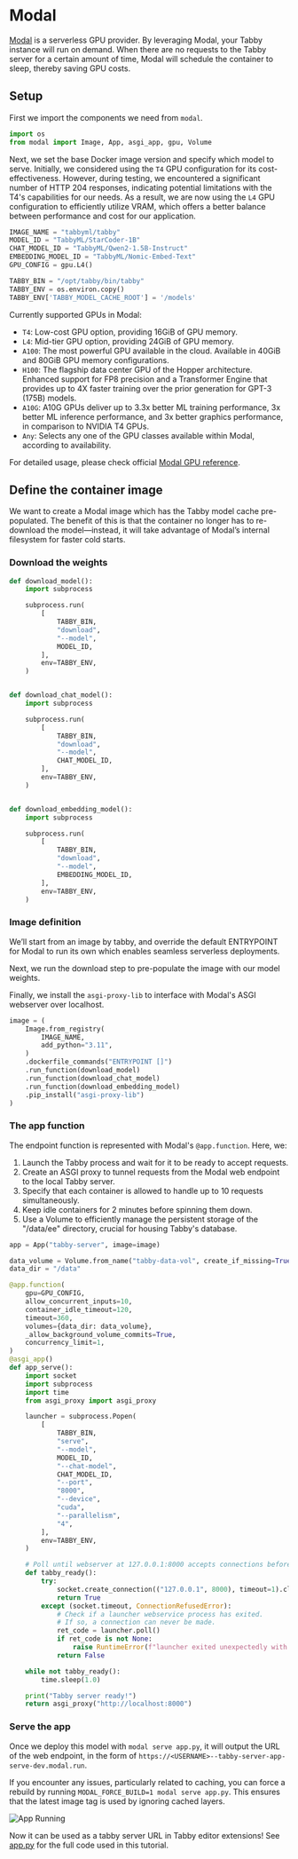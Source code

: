 # Modal

[Modal](https://modal.com/) is a serverless GPU provider. By leveraging Modal, your Tabby instance will run on demand. When there are no requests to the Tabby server for a certain amount of time, Modal will schedule the container to sleep, thereby saving GPU costs.

## Setup

First we import the components we need from `modal`.

```python
import os
from modal import Image, App, asgi_app, gpu, Volume
```

Next, we set the base Docker image version and specify which model to serve. Initially, we considered using the `T4` GPU configuration for its cost-effectiveness. However, during testing, we encountered a significant number of HTTP 204 responses, indicating potential limitations with the T4's capabilities for our needs. As a result, we are now using the `L4` GPU configuration to efficiently utilize VRAM, which offers a better balance between performance and cost for our application.

```python
IMAGE_NAME = "tabbyml/tabby"
MODEL_ID = "TabbyML/StarCoder-1B"
CHAT_MODEL_ID = "TabbyML/Qwen2-1.5B-Instruct"
EMBEDDING_MODEL_ID = "TabbyML/Nomic-Embed-Text"
GPU_CONFIG = gpu.L4()

TABBY_BIN = "/opt/tabby/bin/tabby"
TABBY_ENV = os.environ.copy()
TABBY_ENV['TABBY_MODEL_CACHE_ROOT'] = '/models'
```

Currently supported GPUs in Modal:

- `T4`: Low-cost GPU option, providing 16GiB of GPU memory.
- `L4`: Mid-tier GPU option, providing 24GiB of GPU memory.
- `A100`: The most powerful GPU available in the cloud. Available in 40GiB and 80GiB GPU memory configurations.
- `H100`: The flagship data center GPU of the Hopper architecture. Enhanced support for FP8 precision and a Transformer Engine that provides up to 4X faster training over the prior generation for GPT-3 (175B) models.
- `A10G`: A10G GPUs deliver up to 3.3x better ML training performance, 3x better ML inference performance, and 3x better graphics performance, in comparison to NVIDIA T4 GPUs.
- `Any`: Selects any one of the GPU classes available within Modal, according to availability.

For detailed usage, please check official [Modal GPU reference](https://modal.com/docs/reference/modal.gpu).

## Define the container image

We want to create a Modal image which has the Tabby model cache pre-populated.
The benefit of this is that the container no longer has to re-download the model—instead,
it will take advantage of Modal’s internal filesystem for faster cold starts.

### Download the weights

```python
def download_model():
    import subprocess

    subprocess.run(
        [
            TABBY_BIN,
            "download",
            "--model",
            MODEL_ID,
        ],
        env=TABBY_ENV,
    )


def download_chat_model():
    import subprocess

    subprocess.run(
        [
            TABBY_BIN,
            "download",
            "--model",
            CHAT_MODEL_ID,
        ],
        env=TABBY_ENV,
    )


def download_embedding_model():
    import subprocess

    subprocess.run(
        [
            TABBY_BIN,
            "download",
            "--model",
            EMBEDDING_MODEL_ID,
        ],
        env=TABBY_ENV,
    )
```

### Image definition

We’ll start from an image by tabby, and override the default ENTRYPOINT for Modal to run its own which enables seamless serverless deployments.

Next, we run the download step to pre-populate the image with our model weights.

Finally, we install the `asgi-proxy-lib` to interface with Modal's ASGI webserver over localhost.

```python
image = (
    Image.from_registry(
        IMAGE_NAME,
        add_python="3.11",
    )
    .dockerfile_commands("ENTRYPOINT []")
    .run_function(download_model)
    .run_function(download_chat_model)
    .run_function(download_embedding_model)
    .pip_install("asgi-proxy-lib")
)
```

### The app function

The endpoint function is represented with Modal's `@app.function`. Here, we:

1. Launch the Tabby process and wait for it to be ready to accept requests.
2. Create an ASGI proxy to tunnel requests from the Modal web endpoint to the local Tabby server.
3. Specify that each container is allowed to handle up to 10 requests simultaneously.
4. Keep idle containers for 2 minutes before spinning them down.
5. Use a Volume to efficiently manage the persistent storage of the "/data/ee" directory, crucial for housing Tabby's database.

```python
app = App("tabby-server", image=image)

data_volume = Volume.from_name("tabby-data-vol", create_if_missing=True)
data_dir = "/data"

@app.function(
    gpu=GPU_CONFIG,
    allow_concurrent_inputs=10,
    container_idle_timeout=120,
    timeout=360,
    volumes={data_dir: data_volume},
    _allow_background_volume_commits=True,
    concurrency_limit=1,
)
@asgi_app()
def app_serve():
    import socket
    import subprocess
    import time
    from asgi_proxy import asgi_proxy

    launcher = subprocess.Popen(
        [
            TABBY_BIN,
            "serve",
            "--model",
            MODEL_ID,
            "--chat-model",
            CHAT_MODEL_ID,
            "--port",
            "8000",
            "--device",
            "cuda",
            "--parallelism",
            "4",
        ],
        env=TABBY_ENV,
    )

    # Poll until webserver at 127.0.0.1:8000 accepts connections before running inputs.
    def tabby_ready():
        try:
            socket.create_connection(("127.0.0.1", 8000), timeout=1).close()
            return True
        except (socket.timeout, ConnectionRefusedError):
            # Check if a launcher webservice process has exited.
            # If so, a connection can never be made.
            ret_code = launcher.poll()
            if ret_code is not None:
                raise RuntimeError(f"launcher exited unexpectedly with code {ret_code}")
            return False

    while not tabby_ready():
        time.sleep(1.0)

    print("Tabby server ready!")
    return asgi_proxy("http://localhost:8000")
```

### Serve the app

Once we deploy this model with `modal serve app.py`, it will output the URL of the web endpoint, in the form of `https://<USERNAME>--tabby-server-app-serve-dev.modal.run`.

If you encounter any issues, particularly related to caching, you can force a rebuild by running `MODAL_FORCE_BUILD=1 modal serve app.py`. This ensures that the latest image tag is used by ignoring cached layers.

![App Running](./app-running.png)

Now it can be used as a tabby server URL in Tabby editor extensions!
See [app.py](https://github.com/TabbyML/tabby/blob/main/website/docs/quick-start/installation/modal/app.py) for the full code used in this tutorial.
